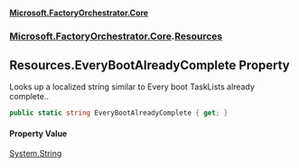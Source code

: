 #### [Microsoft.FactoryOrchestrator.Core](./Microsoft-FactoryOrchestrator-Core.md 'Microsoft.FactoryOrchestrator.Core')
### [Microsoft.FactoryOrchestrator.Core](./Microsoft-FactoryOrchestrator-Core.md 'Microsoft.FactoryOrchestrator.Core').[Resources](./Microsoft-FactoryOrchestrator-Core-Resources.md 'Microsoft.FactoryOrchestrator.Core.Resources')
## Resources.EveryBootAlreadyComplete Property
Looks up a localized string similar to Every boot TaskLists already complete..  
```csharp
public static string EveryBootAlreadyComplete { get; }
```
#### Property Value
[System.String](https://docs.microsoft.com/en-us/dotnet/api/System.String 'System.String')  
